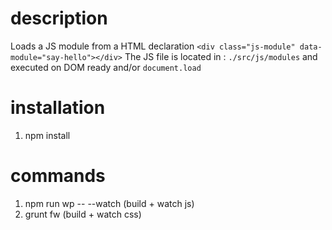 # description
Loads a JS module from a HTML declaration `<div class="js-module" data-module="say-hello"></div>`
The JS file is located in : `./src/js/modules` and executed on DOM ready and/or `document.load`

# installation
1. npm install

# commands
1. npm run wp -- --watch (build + watch js)
2. grunt fw (build + watch css)

